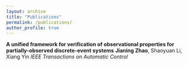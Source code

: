 ```yaml
---
layout: archive
title: "Publications"
permalink: /publications/
author_profile: true
---
```


**A unified framework for verification of observational properties for partially-observed discrete-event systems**
**Jianing Zhao**, Shaoyuan Li, Xiang Yin
*IEEE Transactions on Automatic Control*
